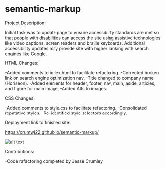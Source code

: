 # semantic-markup

Project Description:

Initial task was to update page to ensure accessibility standards are met so that people with disabilities can access the site using assistive technologies like video captions, screen readers and braille keyboards. Additional accessibility updates may provide site with higher ranking with search engines like Google.

HTML Changes: 

-Added comments to index.html to facilitate refactoring.
-Corrected broken link on search engine optimization nav.
-Title changed to company name (Horiseon). 
-Added elements for header, footer, nav, main, aside, articles, and figure for main image, 
-Added Alts to images.

CSS Changes: 

-Added comments to style.css to facilitate refactoring.
-Consolidated repatative styles. 
-Re-identified style selectors accordingly.


Deployment link to finished site: 

https://crumwj22.github.io/semantic-markup/

![alt text](screenshots/HoriseonScreenshot.png "screenshot of Horiseon website")


Contributions:

-Code rafactoring completed by Jesse Crumley